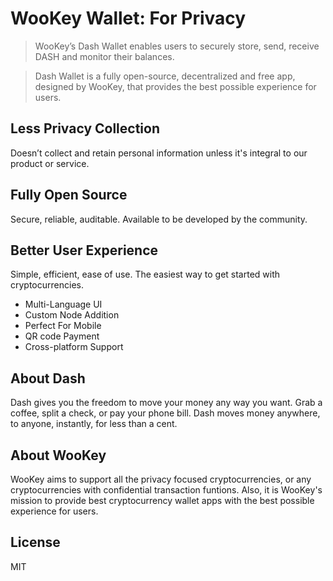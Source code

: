 # WooKey Wallet: For Privacy

> WooKey’s Dash Wallet enables users to securely store, send, receive DASH and monitor their balances.

> Dash Wallet is a fully open-source, decentralized and free app, designed by WooKey, that provides the best possible experience for users.

## Less Privacy Collection

Doesn’t collect and retain personal information unless it's integral to our product or service.

## Fully Open Source

Secure, reliable, auditable. Available to be developed by the community.

## Better User Experience

Simple, efficient, ease of use. The easiest way to get started with cryptocurrencies.

- Multi-Language UI
- Custom Node Addition
- Perfect For Mobile
- QR code Payment
- Cross-platform Support

## About Dash

Dash gives you the freedom to move your money any way you want. Grab a coffee, split a check, or pay your phone bill. Dash moves money anywhere, to anyone, instantly, for less than a cent.

## About WooKey

WooKey aims to support all the privacy focused cryptocurrencies, or any cryptocurrencies with confidential transaction funtions.
Also, it is WooKey's mission to provide best cryptocurrency wallet apps with the best possible experience for users.

## License

MIT

